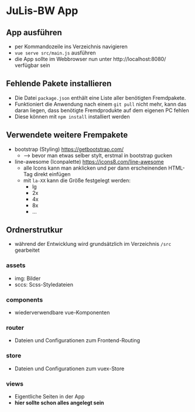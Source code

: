 # JuLis-BW App

## App ausführen
- per Kommandozeile ins Verzeichnis navigieren
- `vue serve src/main.js` ausführen
- die App sollte im Webbrowser nun unter http://localhost:8080/ verfügbar sein

## Fehlende Pakete installieren 

- Die Datei `package.json` enthält eine Liste aller benötigten Fremdpakete.
-  Funktioniert die Anwendung nach einem `git pull` nicht mehr, kann das
daran liegen, dass benötigte  Fremdprodukte auf dem eigenen PC fehlen
- Diese können mit `npm install` installiert werden

## Verwendete weitere Frempakete 

- bootstrap (Styling) https://getbootstrap.com/
    - --> bevor man etwas selber stylt, erstmal in bootstrap gucken
- line-awesome (Iconpalette) https://icons8.com/line-awesome
    - alle Icons kann man anklicken und per dann erscheinenden HTML-Tag direkt einfügen
    - mit `la-XX` kann die Größe festgelegt werden:
        - lg
        - 2x
        - 4x
        - 8x
        - ...
## Ordnerstrutkur
- während der Entwicklung wird grundsätzlich im Verzeichnis `/src` gearbeitet

### assets
- img: Bilder
- sccs: Scss-Styledateien

### components
- wiederverwendbare vue-Komponenten

### router
- Dateien und Configurationen zum Frontend-Routing

### store 
- Dateien und Configurationen zum vuex-Store

### views
- Eigentliche Seiten in der App
- **hier sollte schon alles angelegt sein**
